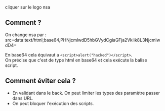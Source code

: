 cliquer sur le logo nsa

## Comment ?

On change nsa par :
src=data:text/html;base64,PHNjcmlwdD5hbGVydCgiaGFja2VkIik8L3NjcmlwdD4=

En base64 cela équivaut a ```<script>alert("hacked")</script>```.  
On précise que c'est de type html en base64 et cela exécute la balise script.

## Comment éviter cela ? 
- En validant dans le back. On peut limiter les types des paramètre passer dans URL. 
- On peut bloquer l'exécution des scripts.

